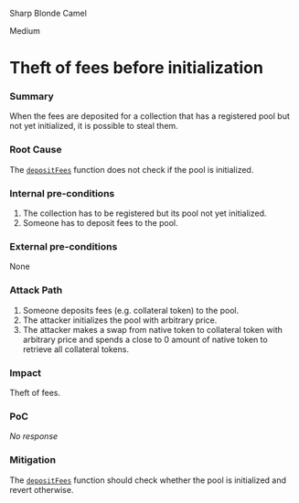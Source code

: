Sharp Blonde Camel

Medium

# Theft of fees before initialization

### Summary

When the fees are deposited for a collection that has a registered pool but not yet initialized, it is possible to steal them.


### Root Cause

The [`depositFees`](https://github.com/sherlock-audit/2024-08-flayer/blob/0ec252cf9ef0f3470191dcf8318f6835f5ef688c/flayer/src/contracts/implementation/UniswapImplementation.sol#L277) function does not check if the pool is initialized.


### Internal pre-conditions

1. The collection has to be registered but its pool not yet initialized. 
2. Someone has to deposit fees to the pool.

### External pre-conditions

None

### Attack Path

1. Someone deposits fees (e.g. collateral token) to the pool.
2. The attacker initializes the pool with arbitrary price.
3. The attacker makes a swap from native token to collateral token with arbitrary price and spends a close to 0 amount of native token to retrieve all collateral tokens.

### Impact

Theft of fees.


### PoC

_No response_

### Mitigation

The [`depositFees`](https://github.com/sherlock-audit/2024-08-flayer/blob/0ec252cf9ef0f3470191dcf8318f6835f5ef688c/flayer/src/contracts/implementation/UniswapImplementation.sol#L277) function should check whether the pool is initialized and revert otherwise.
